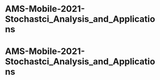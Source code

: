 # AMS-Mobile-2021-Stochastci_Analysis_and_Applications
# AMS-Mobile-2021-Stochastci_Analysis_and_Applications
